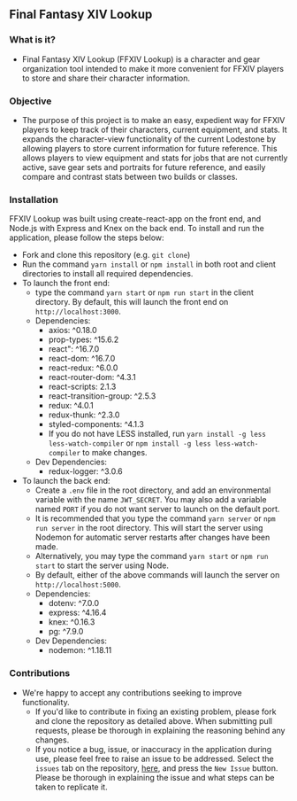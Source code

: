 ## Final Fantasy XIV Lookup

### What is it?

- Final Fantasy XIV Lookup (FFXIV Lookup) is a character and gear organization tool intended to make it more convenient for FFXIV players to store and share their character information.

### Objective

- The purpose of this project is to make an easy, expedient way for FFXIV players to keep track of their characters, current equipment, and stats.  It expands the character-view functionality of the current Lodestone by allowing players to store current information for future reference.  This allows players to view equipment and stats for jobs that are not currently active, save gear sets and portraits for future reference, and easily compare and contrast stats between two builds or classes.

### Installation

FFXIV Lookup was built using create-react-app on the front end, and Node.js with Express and Knex on the back end.  To install and run the application, please follow the steps below:

- Fork and clone this repository (e.g. `git clone`)
- Run the command `yarn install` or `npm install` in both root and client directories to install all required dependencies.
- To launch the front end:
    - type the command `yarn start` or `npm run start` in the client directory.  By default, this will launch the front end on `http://localhost:3000`.
    - Dependencies:
        - axios: ^0.18.0
        - prop-types: ^15.6.2
        - react": ^16.7.0
        - react-dom: ^16.7.0
        - react-redux: ^6.0.0
        - react-router-dom: ^4.3.1
        - react-scripts: 2.1.3
        - react-transition-group: ^2.5.3
        - redux: ^4.0.1
        - redux-thunk: ^2.3.0
        - styled-components: ^4.1.3
        - If you do not have LESS installed, run `yarn install -g less less-watch-compiler` or `npm install -g less less-watch-compiler` to make changes.
    - Dev Dependencies:
        - redux-logger: ^3.0.6
- To launch the back end:
    - Create a `.env` file in the root directory, and add an environmental variable with the name `JWT_SECRET`.  You may also add a variable named `PORT` if you do not want server to launch on the default port.
    - It is recommended that you type the command `yarn server` or `npm run server` in the root directory.  This will start the server using Nodemon for automatic server restarts after changes have been made.  
    - Alternatively, you may type the command `yarn start` or `npm run start` to start the server using Node. 
    - By default, either of the above commands will launch the server on `http://localhost:5000`.
    - Dependencies:
        - dotenv: ^7.0.0
        - express: ^4.16.4
        - knex: ^0.16.3
        - pg: ^7.9.0
    - Dev Dependencies:
        - nodemon: ^1.18.11

### Contributions

- We're happy to accept any contributions seeking to improve functionality.
    - If you'd like to contribute in fixing an existing problem, please fork and clone the repository as detailed above.  When submitting pull requests, please be thorough in explaining the reasoning behind any changes.
    - If you notice a bug, issue, or inaccuracy in the application during use, please feel free to raise an issue to be addressed.  Select the `issues` tab on the repository, [here](https://github.com/edreeseg/ffxiv-lookup/issues), and press the `New Issue` button.  Please be thorough in explaining the issue and what steps can be taken to replicate it.
